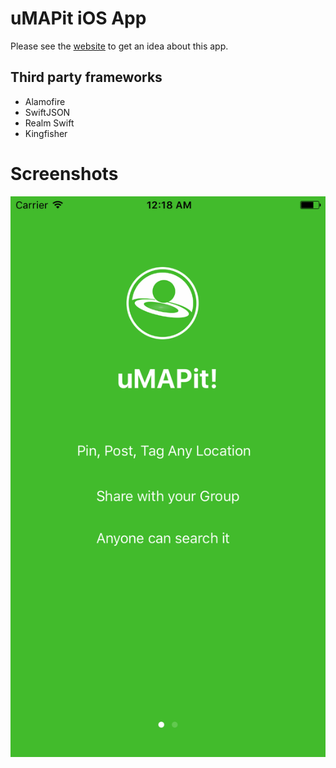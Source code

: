 # uMAPit iOS App

Please see the [website](http://www.umapit.co) to get an idea about this app.

## Third party frameworks

- Alamofire
- SwiftJSON
- Realm Swift
- Kingfisher


# Screenshots

![Landing Screen](images/landing.png)